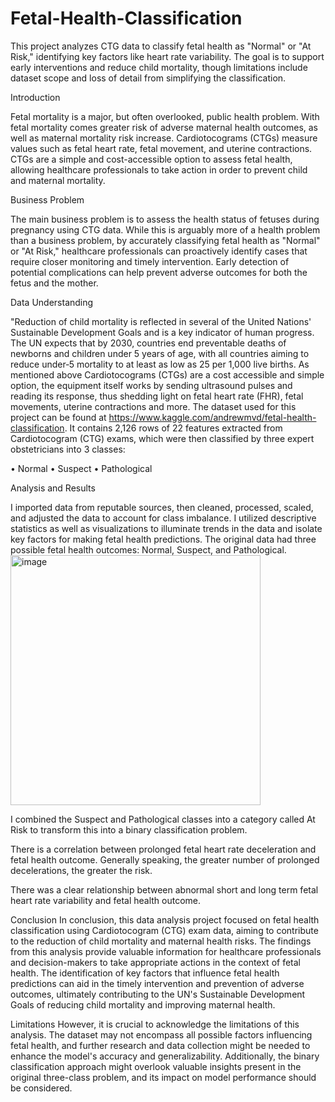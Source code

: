 # Fetal-Health-Classification
This project analyzes CTG data to classify fetal health as "Normal" or "At Risk," identifying key factors like heart rate variability. The goal is to support early interventions and reduce child mortality, though limitations include dataset scope and loss of detail from simplifying the classification.

Introduction

Fetal mortality is a major, but often overlooked, public health problem. With fetal mortality comes greater risk of adverse maternal health outcomes, as well as maternal mortality risk increase. Cardiotocograms (CTGs) measure values such as fetal heart rate, fetal movement, and uterine contractions. CTGs are a simple and cost-accessible option to assess fetal health, allowing healthcare professionals to take action in order to prevent child and maternal mortality.

Business Problem

The main business problem is to assess the health status of fetuses during pregnancy using CTG data. While this is arguably more of a health problem than a business problem, by accurately classifying fetal health as "Normal" or "At Risk," healthcare professionals can proactively identify cases that require closer monitoring and timely intervention. Early detection of potential complications can help prevent adverse outcomes for both the fetus and the mother.

Data Understanding

"Reduction of child mortality is reflected in several of the United Nations' Sustainable Development Goals and is a key indicator of human progress. The UN expects that by 2030, countries end preventable deaths of newborns and children under 5 years of age, with all countries aiming to reduce under‑5 mortality to at least as low as 25 per 1,000 live births. As mentioned above Cardiotocograms (CTGs) are a cost accessible and simple option, the equipment itself works by sending ultrasound pulses and reading its response, thus shedding light on fetal heart rate (FHR), fetal movements, uterine contractions and more.
The dataset used for this project can be found at https://www.kaggle.com/andrewmvd/fetal-health-classification. It contains 2,126 rows of 22 features extracted from Cardiotocogram (CTG) exams, which were then classified by three expert obstetricians into 3 classes:

•	Normal
•	Suspect
•	Pathological

Analysis and Results 

I imported data from reputable sources, then cleaned, processed, scaled, and adjusted the data to account for class imbalance. I utilized descriptive statistics as well as visualizations to illuminate trends in the data and isolate key factors for making fetal health predictions. 
The original data had three possible fetal health outcomes: Normal, Suspect, and Pathological.
<img src="https://github.com/user-attachments/assets/24fab023-208a-4f6d-8712-932e679037a5" alt="image" width="400/">

I combined the Suspect and Pathological classes into a category called At Risk to transform this into a binary classification problem.
 
There is a correlation between prolonged fetal heart rate deceleration and fetal health outcome. Generally speaking, the greater number of prolonged decelerations, the greater the risk. 
 
There was a clear relationship between abnormal short and long term fetal heart rate variability and fetal health outcome.
 


Conclusion
In conclusion, this data analysis project focused on fetal health classification using Cardiotocogram (CTG) exam data, aiming to contribute to the reduction of child mortality and maternal health risks. The findings from this analysis provide valuable information for healthcare professionals and decision-makers to take appropriate actions in the context of fetal health. The identification of key factors that influence fetal health predictions can aid in the timely intervention and prevention of adverse outcomes, ultimately contributing to the UN's Sustainable Development Goals of reducing child mortality and improving maternal health.

Limitations
However, it is crucial to acknowledge the limitations of this analysis. The dataset may not encompass all possible factors influencing fetal health, and further research and data collection might be needed to enhance the model's accuracy and generalizability. Additionally, the binary classification approach might overlook valuable insights present in the original three-class problem, and its impact on model performance should be considered.
